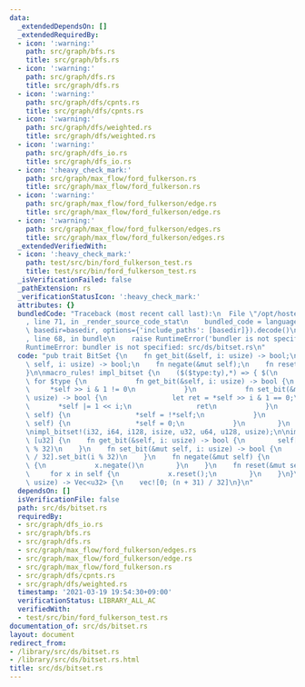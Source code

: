 ```yaml
---
data:
  _extendedDependsOn: []
  _extendedRequiredBy:
  - icon: ':warning:'
    path: src/graph/bfs.rs
    title: src/graph/bfs.rs
  - icon: ':warning:'
    path: src/graph/dfs.rs
    title: src/graph/dfs.rs
  - icon: ':warning:'
    path: src/graph/dfs/cpnts.rs
    title: src/graph/dfs/cpnts.rs
  - icon: ':warning:'
    path: src/graph/dfs/weighted.rs
    title: src/graph/dfs/weighted.rs
  - icon: ':warning:'
    path: src/graph/dfs_io.rs
    title: src/graph/dfs_io.rs
  - icon: ':heavy_check_mark:'
    path: src/graph/max_flow/ford_fulkerson.rs
    title: src/graph/max_flow/ford_fulkerson.rs
  - icon: ':warning:'
    path: src/graph/max_flow/ford_fulkerson/edge.rs
    title: src/graph/max_flow/ford_fulkerson/edge.rs
  - icon: ':warning:'
    path: src/graph/max_flow/ford_fulkerson/edges.rs
    title: src/graph/max_flow/ford_fulkerson/edges.rs
  _extendedVerifiedWith:
  - icon: ':heavy_check_mark:'
    path: test/src/bin/ford_fulkerson_test.rs
    title: test/src/bin/ford_fulkerson_test.rs
  _isVerificationFailed: false
  _pathExtension: rs
  _verificationStatusIcon: ':heavy_check_mark:'
  attributes: {}
  bundledCode: "Traceback (most recent call last):\n  File \"/opt/hostedtoolcache/Python/3.9.4/x64/lib/python3.9/site-packages/onlinejudge_verify/documentation/build.py\"\
    , line 71, in _render_source_code_stat\n    bundled_code = language.bundle(stat.path,\
    \ basedir=basedir, options={'include_paths': [basedir]}).decode()\n  File \"/opt/hostedtoolcache/Python/3.9.4/x64/lib/python3.9/site-packages/onlinejudge_verify/languages/user_defined.py\"\
    , line 68, in bundle\n    raise RuntimeError('bundler is not specified: {}'.format(path.as_posix()))\n\
    RuntimeError: bundler is not specified: src/ds/bitset.rs\n"
  code: "pub trait BitSet {\n    fn get_bit(&self, i: usize) -> bool;\n    fn set_bit(&mut\
    \ self, i: usize) -> bool;\n    fn negate(&mut self);\n    fn reset(&mut self);\n\
    }\n\nmacro_rules! impl_bitset {\n    ($($type:ty),*) => { $(\n        impl BitSet\
    \ for $type {\n            fn get_bit(&self, i: usize) -> bool {\n           \
    \     *self >> i & 1 != 0\n            }\n            fn set_bit(&mut self, i:\
    \ usize) -> bool {\n                let ret = *self >> i & 1 == 0;\n         \
    \       *self |= 1 << i;\n                ret\n            }\n            fn negate(&mut\
    \ self) {\n                *self = !*self;\n            }\n            fn reset(&mut\
    \ self) {\n                *self = 0;\n            }\n        }\n    )* };\n}\n\
    \nimpl_bitset!(i32, i64, i128, isize, u32, u64, u128, usize);\n\nimpl BitSet for\
    \ [u32] {\n    fn get_bit(&self, i: usize) -> bool {\n        self[i / 32].get_bit(i\
    \ % 32)\n    }\n    fn set_bit(&mut self, i: usize) -> bool {\n        self[i\
    \ / 32].set_bit(i % 32)\n    }\n    fn negate(&mut self) {\n        for x in self\
    \ {\n            x.negate()\n        }\n    }\n    fn reset(&mut self) {\n   \
    \     for x in self {\n            x.reset();\n        }\n    }\n}\n\npub fn new_bitset(n:\
    \ usize) -> Vec<u32> {\n    vec![0; (n + 31) / 32]\n}\n"
  dependsOn: []
  isVerificationFile: false
  path: src/ds/bitset.rs
  requiredBy:
  - src/graph/dfs_io.rs
  - src/graph/bfs.rs
  - src/graph/dfs.rs
  - src/graph/max_flow/ford_fulkerson/edges.rs
  - src/graph/max_flow/ford_fulkerson/edge.rs
  - src/graph/max_flow/ford_fulkerson.rs
  - src/graph/dfs/cpnts.rs
  - src/graph/dfs/weighted.rs
  timestamp: '2021-03-19 19:54:30+09:00'
  verificationStatus: LIBRARY_ALL_AC
  verifiedWith:
  - test/src/bin/ford_fulkerson_test.rs
documentation_of: src/ds/bitset.rs
layout: document
redirect_from:
- /library/src/ds/bitset.rs
- /library/src/ds/bitset.rs.html
title: src/ds/bitset.rs
---
```

